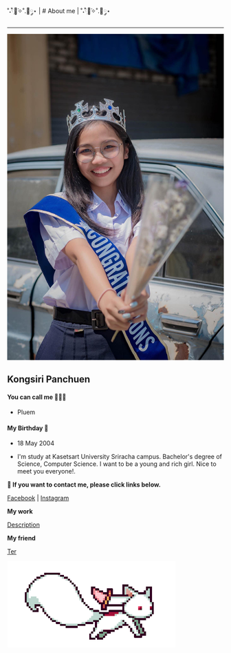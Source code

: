 ˚˖𓍢ִ໋🌷͙֒✧˚.🎀༘⋆ | # About me | ˚˖𓍢ִ໋🌷͙֒✧˚.🎀༘⋆

---

![img](./githubpic/IMG_0279.JPG)

## Kongsiri Panchuen

#### You can call me 🧍🏻‍♀️

- Pluem

#### My Birthday 🍰

- 18 May 2004

- I'm study at Kasetsart University Sriracha campus. Bachelor's degree of Science, Computer Science. I want to be a young and rich girl. Nice to meet you everyone!.

**💌 If you want to contact me, please click links below.**

[Facebook](https://www.facebook.com/)  |  [Instagram](https://www.instagram.com/)

**My work**

[Description](description.md)

**My friend**

[Ter](https://Ter130147.github.io)

![gif](./githubpic/kyubey.gif)
